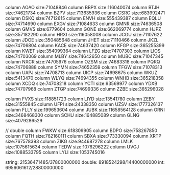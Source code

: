 column AOAO size:71048846
column BBPX size:116040074
column BTJH size:74621734
column BZPV size:713635936
column CSRC size:683992471
column DSKQ size:74712615
column ENVH size:555439387
column EQLU size:74714690
column EXGV size:71084633
column GMNR size:74636508
column GMVS size:6779604
column GONE size:662069774
column HJPZ size:357182290
column HRXI size:116058008
column JCGU size:71107622
column JDOE size:350485648
column JHET size:71110466
column JKZL size:74706804
column KACE size:74637420
column KFGP size:365255399
column KWET size:354099364
column LFZG size:74707303
column LIOS size:74703069
column MLBY size:74642650
column MUBC size:71047345
column NXCR size:74705976
column OZSM size:74683318
column PQRQ size:74706888
column SYMN size:74652359
column TFGW size:71078313
column UAPJ size:74708713
column UICP size:74698675
column WKUZ size:5413470
column WLYQ size:74694355
column WNHB size:365218358
column XCDQ size:74708218
column YCTI size:93569977
column YDXB size:74707968
column ZTGP size:74699336
column ZZBE size:365296028


column FVXS size:118851723
column LIYD size:13541780
column ZEBY size:31555845
column UFPI size:24338350
column UZSV size:1777326137
column FLLY size:199653604
column JUBK size:11658564128
column ORNI size:3468468300
column SCHU size:164885089
column GLNG size:4079286529

// double
column FWKW size:618309905
column BDPO size:758267850
column FQTH size:762160111
column SBXA size:773330094
column XRTP size:767578393
column ZIKG size:944687278
column LMLK size:1075615634
column TEDW size:1076296222
column UVGJ size:1088533795
column LYLI size:1053745016


string: 21536471485/37800000000
double: 8918524298/14400000000
int: 6956061612/28800000000